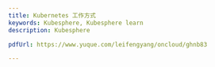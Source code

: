 ```yaml
---
title: Kubernetes 工作方式
keywords: Kubesphere, Kubesphere learn
description: Kubesphere

pdfUrl: https://www.yuque.com/leifengyang/oncloud/ghnb83

---
```

